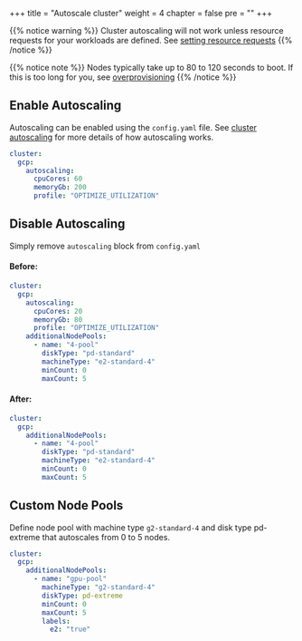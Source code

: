 +++
title = "Autoscale cluster"
weight = 4
chapter = false
pre = ""
+++

{{% notice warning %}}
Cluster autoscaling will not work unless resource requests for your workloads are defined. See [setting resource requests](../../../app/how-tos/setting-resource-requests)
{{% /notice %}}

{{% notice note %}}
Nodes typically take up to 80 to 120 seconds to boot. If this is too long for you, see [overprovisioning](../overprovision-pods)
{{% /notice %}}

## Enable Autoscaling
Autoscaling can be enabled using the `config.yaml` file. See [cluster autoscaling](../../cluster-autoscaling) for more details of how autoscaling works.

```yaml
cluster:
  gcp:
    autoscaling:
      cpuCores: 60
      memoryGb: 200
      profile: "OPTIMIZE_UTILIZATION"
```

## Disable Autoscaling
Simply remove `autoscaling` block from `config.yaml`

#### Before:
```yaml
cluster:
  gcp:
    autoscaling:
      cpuCores: 20
      memoryGb: 80
      profile: "OPTIMIZE_UTILIZATION"
    additionalNodePools:
      - name: "4-pool"
        diskType: "pd-standard"
        machineType: "e2-standard-4"
        minCount: 0
        maxCount: 5
```

#### After:
```yaml
cluster:
  gcp:
    additionalNodePools:
      - name: "4-pool"
        diskType: "pd-standard"
        machineType: "e2-standard-4"
        minCount: 0
        maxCount: 5
```

## Custom Node Pools
Define node pool with machine type `g2-standard-4` and disk type pd-extreme that autoscales from 0 to 5 nodes.

```yaml
cluster:
  gcp:
    additionalNodePools:
      - name: "gpu-pool"
        machineType: "g2-standard-4"
        diskType: pd-extreme
        minCount: 0
        maxCount: 5
        labels:
          e2: "true"
```
